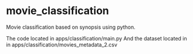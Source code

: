 # movie_classification
Movie classification based on synopsis using python.

The code located in apps/classification/main.py
And the dataset located in in apps/classification/movies_metadata_2.csv

